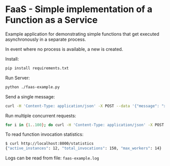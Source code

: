 # FaaS - Simple implementation of a Function as a Service

Example application for demonstrating simple functions that get executed asynchronously in a separate process.

In event where no process is available, a new is created.

Install:
```bash
pip install requirements.txt
```

Run Server:
```bash
python ./faas-example.py
```

Send a single message:

```bash
curl -H 'Content-Type: application/json' -X POST --data '{"message": "xyz"}' http://localhost:8000/messages
```

Run multiple concurrent requests:

```bash
for i in {1..100}; do curl -H 'Content-Type: application/json' -X POST --data '{"message": "xyz-'$i'"}' http://localhost:8000/messages & done
```

To read function invocation statistics:

```bash
$ curl http://localhost:8000/statistics
{"active_instances": 12, "total_invocations": 150, "max_workers": 14}
```

Logs can be read from file: `faas-example.log`